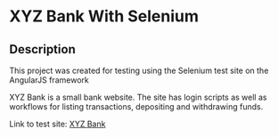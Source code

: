 <h1>XYZ Bank With Selenium</h1>
<h2>Description</h2>
<p>This project was created for testing using the Selenium test site on the AngularJS framework</p>
<p>XYZ Bank is a small bank website. The site has login scripts as well as workflows for listing transactions, depositing and withdrawing funds.</p>
<p>Link to test site: <a href="https://www.globalsqa.com/angularJs-protractor/BankingProject/#/login">XYZ Bank</a> </p>
